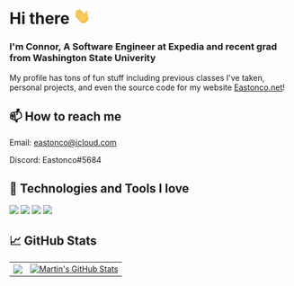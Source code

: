 # Hi there <img src="https://raw.githubusercontent.com/eastonco/eastonco/master/wave.gif" width="30px">
### I'm Connor, A Software Engineer at Expedia and recent grad from Washington State Univerity
 My profile has tons of fun stuff including previous classes I've taken, personal projects, and even the source code for my website [Eastonco.net](https://eastonco.net)! 

## 📫 How to reach me
Email: eastonco@icloud.com

Discord: Eastonco#5684

## 🔧 Technologies and Tools I love
![](https://img.shields.io/badge/OS-MacOS-informational?style=flat&logo=Apple&logoColor=white&color=2bbc8a)
![](https://img.shields.io/badge/Editor-VSCode-informational?style=flat&logo=Visual-Studio-Code&logoColor=white&color=2bbc8a)
![](https://img.shields.io/badge/Shell-Zsh-informational?style=flat&logo=GNU-Bash&logoColor=white&color=2bbc8a)
<a href="https://discord.gg/4BGfWKk">
  <img src="https://img.shields.io/discord/747539301675302922?logo=discord" />
</a>

## &#x1f4c8; GitHub Stats
<div align='center'>
<table>
<tr>
<td>
<a href="https://github.com/eastonco/">
<img align="center" src="https://github-readme-stats.vercel.app/api/top-langs/?username=eastonco&hide=html,tcl,jupyter%20notebook&title_color=ffffff&text_color=c9cacc&icon_color=2bbc8a&bg_color=1d1f21&layout=compact&langs_count=10" />
</a>
<td>
<a href="https://github.com/eastonco/">
<img align="center" src="https://github-readme-stats.vercel.app/api?username=eastonco&show_icons=true&line_height=27&count_private=true&title_color=ffffff&text_color=c9cacc&icon_color=2bbc8a&bg_color=1d1f21" alt="Martin's GitHub Stats" />
</a>
</td>
</tr>
</table>
</div>
        

<!--
**Eastonco/eastonco** is a ✨ _special_ ✨ repository because its `README.md` (this file) appears on your GitHub profile.

Here are some ideas to get you started:

- 🔭 I’m currently working on ...
- 🌱 I’m currently learning ...
- 👯 I’m looking to collaborate on ...
- 🤔 I’m looking for help with ...
- 💬 Ask me about ...
- 📫 How to reach me: ...
- 😄 Pronouns: ...
- ⚡ Fun fact: ...
-->
